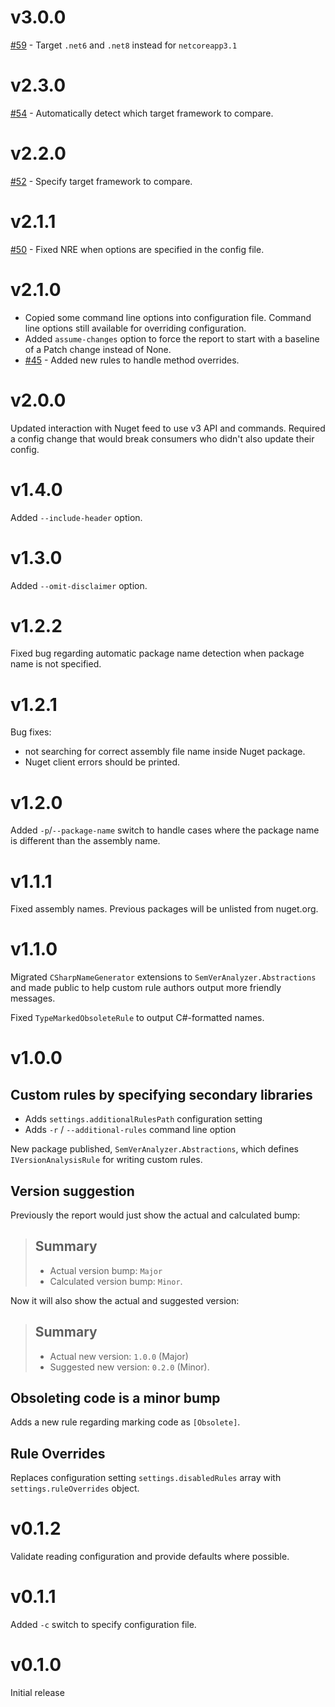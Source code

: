 # v3.0.0

[#59](https://github.com/pushpay-labs/semantic-versioning-analyzer/issues/59) - Target `.net6` and `.net8` instead for `netcoreapp3.1`

# v2.3.0

[#54](https://github.com/pushpay-labs/semantic-versioning-analyzer/issues/54) - Automatically detect which target framework to compare.

# v2.2.0

[#52](https://github.com/pushpay-labs/semantic-versioning-analyzer/issues/52) - Specify target framework to compare.

# v2.1.1

[#50](https://github.com/pushpay-labs/semantic-versioning-analyzer/issues/50) - Fixed NRE when options are specified in the config file.

# v2.1.0

- Copied some command line options into configuration file.  Command line options still available for overriding configuration.
- Added `assume-changes` option to force the report to start with a baseline of a Patch change instead of None.
- [#45](https://github.com/pushpay-labs/semantic-versioning-analyzer/issues/45) - Added new rules to handle method overrides.

# v2.0.0

Updated interaction with Nuget feed to use v3 API and commands.  Required a config change that would break consumers who didn't also update their config.

# v1.4.0

Added `--include-header` option.

# v1.3.0

Added `--omit-disclaimer` option.

# v1.2.2

Fixed bug regarding automatic package name detection when package name is not specified.

# v1.2.1

Bug fixes:

- not searching for correct assembly file name inside Nuget package.
- Nuget client errors should be printed.

# v1.2.0

Added `-p`/`--package-name` switch to handle cases where the package name is different than the assembly name.

# v1.1.1

Fixed assembly names.  Previous packages will be unlisted from nuget.org.

# v1.1.0

Migrated `CSharpNameGenerator` extensions to `SemVerAnalyzer.Abstractions` and made public to help custom rule authors output more friendly messages.

Fixed `TypeMarkedObsoleteRule` to output C#-formatted names.

# v1.0.0

## Custom rules by specifying secondary libraries

- Adds `settings.additionalRulesPath` configuration setting
- Adds `-r` / `--additional-rules` command line option

New package published, `SemVerAnalyzer.Abstractions`, which defines `IVersionAnalysisRule` for writing custom rules.

## Version suggestion

Previously the report would just show the actual and calculated bump:

> ## Summary
>
> - Actual version bump: `Major`
> - Calculated version bump: `Minor`.

Now it will also show the actual and suggested version:

> ## Summary
>
> - Actual new version: `1.0.0` (Major)
> - Suggested new version: `0.2.0` (Minor).

## Obsoleting code is a minor bump

Adds a new rule regarding marking code as `[Obsolete]`.

## Rule Overrides

Replaces configuration setting `settings.disabledRules` array with `settings.ruleOverrides` object.

# v0.1.2

Validate reading configuration and provide defaults where possible.

# v0.1.1

Added `-c` switch to specify configuration file.

# v0.1.0

Initial release
